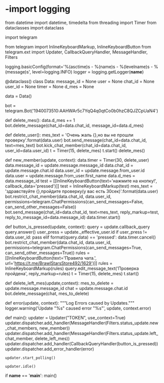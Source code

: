 # -import logging
from datetime import datetime, timedelta
from threading import Timer
from dataclasses import dataclass

import telegram

from telegram import InlineKeyboardMarkup, InlineKeyboardButton
from telegram.ext import Updater, CallbackQueryHandler, MessageHandler, Filters

logging.basicConfig(format='%(asctime)s - %(name)s - %(levelname)s - %(message)s',
                    level=logging.INFO)
logger = logging.getLogger(__name__)


@dataclass()
class Data:
    message_id = None
    user = None
    chat_id = None
    user_id = None
    timer = None
    d_mes = None


data = Data()

bot = telegram.Bot('1940073510:AAHWAr5c7YqQ4q0qtCo0b0hzC8QJZCpUaN4')


def delete_mes():
    data.d_mes += 1
    bot.delete_message(chat_id=data.chat_id, message_id=data.d_mes)


def delete_user():
    mes_text = 'Очень жаль {},но вы не прошли проверку'.format(data.user)
    bot.send_message(chat_id=data.chat_id, text=mes_text)
    bot.kick_chat_member(chat_id=data.chat_id, user_id=data.user_id)
    t = Timer(15, delete_mes)
    t.start()
    delete_mes()


def new_member(update, context):
    data.timer = Timer(30, delete_user)
    data.message_id = update.message.message_id
    data.chat_id = update.message.chat.id
    data.user_id = update.message.from_user.id
    data.user = update.message.from_user.first_name
    data.d_mes = data.message_id
    test = [[InlineKeyboardButton(text='нажмите на кнопку!', callback_data='pressed')]]
    test = InlineKeyboardMarkup(test)
    mes_text = 'здравствуйте {},пройдите проверку(у вас есть 30сек)'.format(data.user)
    bot.restrict_chat_member(data.chat_id, data.user_id, permissions=telegram.ChatPermissions(can_send_messages=False,
                                                                                              can_send_other_messages=False))
    bot.send_message(chat_id=data.chat_id, text=mes_text, reply_markup=test, reply_to_message_id=data.message_id)
    data.timer.start()


def button_is_pressed(update, context):
    query = update.callback_query
    query.answer()
    user_press = update._effective_user.id
    if user_press != data.user_id:
        pass
    elif format(query.data) == 'pressed':
        data.timer.cancel()
        bot.restrict_chat_member(data.chat_id, data.user_id,
                                 permissions=telegram.ChatPermissions(can_send_messages=True,
                                                                      can_send_other_messages=True))
        rules = [[InlineKeyboardButton(text='Правила чата.', url='https://t.me/BrawlStarsStore492/1629')]]
        rules = InlineKeyboardMarkup(rules)
        query.edit_message_text('Проверка пройдена', reply_markup=rules)
        t = Timer(15, delete_mes)
        t.start()

def delete_left_mes(update,context):
    mes_to_delete = update.message.message_id
    chat = update.message.chat.id
    bot.delete_message(chat, mes_to_delete)


def error(update, context):
    """Log Errors caused by Updates."""
    logger.warning('Update "%s" caused error "%s"', update, context.error)


def main():
    updater = Updater("TOKEN", use_context=True)
    updater.dispatcher.add_handler(MessageHandler(Filters.status_update.new_chat_members, new_member))
    updater.dispatcher.add_handler(MessageHandler(Filters.status_update.left_chat_member, delete_left_mes))
    updater.dispatcher.add_handler(CallbackQueryHandler(button_is_pressed))
    updater.dispatcher.add_error_handler(error)

    updater.start_polling()

    updater.idle()


if __name__ == '__main__':
    main()
